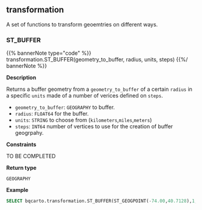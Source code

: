 ## transformation

A set of functions to transform geoemtries on different ways. 

### ST_BUFFER

{{% bannerNote type="code" %}}
transformation.ST_BUFFER(geometry_to_buffer, radius, units, steps)
{{%/ bannerNote %}}

**Description**

Returns a buffer geometry from a `geometry_to_buffer` of a certain `radius` in a specific `units` made of a number of verices defined on `steps`.

* `geometry_to_buffer`: `GEOGRAPHY` to buffer.
* `radius`: `FLOAT64` for the buffer.
* `units`: `STRING` to choose from (`kilometers`,`miles`,`meters`)
* `steps`: `INT64` number of vertices to use for the creation of buffer geogrpahy.

**Constraints**

TO BE COMPLETED

**Return type**

`GEOGRAPHY`

**Example**

```sql
SELECT bqcarto.transformation.ST_BUFFER(ST_GEOGPOINT(-74.00,40.7128),1,'kilometers',10);
```